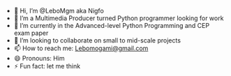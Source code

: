 - 👋 Hi, I’m @LeboMgm aka Nigfo
- 👀 I’m a Multimedia Producer turned Python programmer looking for work
- 🌱 I’m currently in the Advanced-level Python Programming and CEP exam paper
- 💞️ I’m looking to collaborate on small to mid-scale projects
- 📫 How to reach me: Lebomogami@gmail.com
- 😄 Pronouns: Him
- ⚡ Fun fact: let me think 

<!---
LeboMgm/LeboMgm is a ✨ special ✨ repository because its `README.md` (this file) appears on your GitHub profile.
You can click the Preview link to take a look at your changes.
--->
